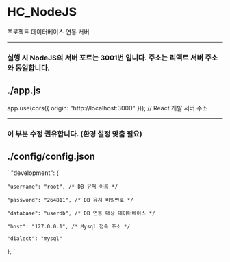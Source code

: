 # HC_NodeJS
프로젝트 데이터베이스 연동 서버

<hr>

### 실행 시 NodeJS의 서버 포트는 3001번 입니다. 주소는 리액트 서버 주소와 동일합니다.
## ./app.js
app.use(cors({
  origin: "http://localhost:3000" })); // React 개발 서버 주소

<hr>

### 이 부분 수정 권유합니다. (환경 설정 맞춤 필요)
## ./config/config.json
`
"development": {

    "username": "root", /* DB 유저 이름 */
    
    "password": "264811", /* DB 유저 비밀번호 */
    
    "database": "userdb", /* DB 연동 대상 데이터베이스 */
    
    "host": "127.0.0.1", /* Mysql 접속 주소 */
    
    "dialect": "mysql"
    
},
`
